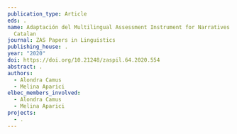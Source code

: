 ```yaml
---
publication_type: Article
eds: .
name: Adaptación del Multilingual Assessment Instrument for Narratives (MAIN) al
  Catalan
journal: ZAS Papers in Linguistics
publishing_house: .
year: "2020"
doi: https://doi.org/10.21248/zaspil.64.2020.554
abstract: .
authors:
  - Alondra Camus
  - Melina Aparici
elbec_members_involved:
  - Alondra Camus
  - Melina Aparici
projects:
  - .
---
```

